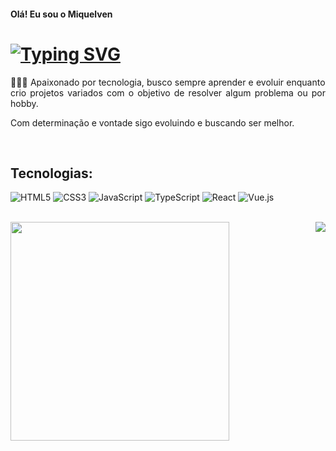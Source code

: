 #### Olá! Eu sou o **Miquelven** 

# [![Typing SVG](https://readme-typing-svg.herokuapp.com?font=Fira+Code&weight=700&size=29&pause=1000&color=F7F7F7&background=FFFFFF00&center=verdadeiro&vCenter=falso&repeat=verdadeiro&random=falso&width=435&lines=Desenvolvedor+%7C+Front-End)](https://git.io/typing-svg)

<div align='justify'>
  <p>
  👨🏻‍💻 Apaixonado por tecnologia, busco sempre aprender e evoluir enquanto crio projetos variados com o objetivo de resolver algum problema ou por hobby. 
  </p>
  <p>
    Com determinação e vontade sigo evoluindo e buscando ser melhor.
  </p>
</div> </br> 
<div style='display:inline-block'>
  
## Tecnologias:
  
  ![HTML5](https://img.shields.io/badge/html5-%23E34F26.svg?style=for-the-badge&logo=html5&logoColor=white)
  ![CSS3](https://img.shields.io/badge/css3-%231572B6.svg?style=for-the-badge&logo=css3&logoColor=white)
  ![JavaScript](https://img.shields.io/badge/javascript-%23323330.svg?style=for-the-badge&logo=javascript&logoColor=%23F7DF1E)
  ![TypeScript](https://img.shields.io/badge/typescript-%23007ACC.svg?style=for-the-badge&logo=typescript&logoColor=white)
  ![React](https://img.shields.io/badge/react-%2320232a.svg?style=for-the-badge&logo=react&logoColor=%2361DAFB)
  ![Vue.js](https://img.shields.io/badge/vuejs-%2335495e.svg?style=for-the-badge&logo=vuedotjs&logoColor=%234FC08D)
</div> </br> </br> 


  <div align='center'>
  <img align='left'  width='350rem' src='https://github-readme-stats.vercel.app/api/top-langs/?username=miquelven&layout=compact&theme=dracula'>
<img align='right' src='https://github-readme-stats.vercel.app/api?username=miquelven&theme=tokyonight&rank_icon=github&show_owner=true&hide_title=fals&card_width=200&show_icons=true&bg_color=90,000000,040449&hide=stars,prs,issues,contribs'/>

  </div>


